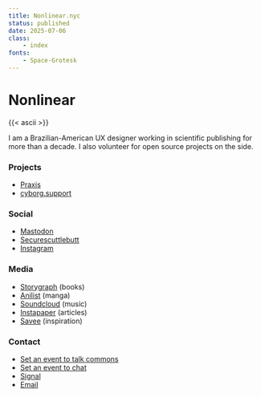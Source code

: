 ```yaml
---
title: Nonlinear.nyc
status: published
date: 2025-07-06
class:
    - index
fonts:
    - Space-Grotesk
---
```

# Nonlinear

{{< ascii >}}

I am a Brazilian-American UX designer working in scientific publishing for more than a decade. I also volunteer for open source projects on the side.

### Projects

- [Praxis](https://praxis.nyc)
- [cyborg.support](https://hackmd.io/@commonsgarden/cyborg-support)

### Social

- [Mastodon](https://social.praxis.nyc/@nonlinear/)
- [Securescuttlebutt](ssb://feed/ed25519/mUNqmOd_uRBGbk9YMOzaUypf_6aPhxYI0lk6-hRyyK4=)
- [Instagram](https://instagram.com/nonlinear)

### Media

- [Storygraph](https://app.thestorygraph.com/profile/nonlinear) (books)
- [Anilist](https://anilist.co/user/nicholasfrota/) (manga)
- [Soundcloud](https://soundcloud.com/nicholasfrota) (music)
- [Instapaper](https://www.instapaper.com/p/nonlinear) (articles)
- [Savee](https://savee.it/nonlinear) (inspiration)

### Contact

<!-- - [RSS feed](https://nonlinear.nyc/index.xml){:rel="alternate" type="application/rss+xml"} -->

- [Set an event to talk commons](https://zcal.co/nonlinear/commons)
- [Set an event to chat](https://zcal.co/nonlinear/chat)
- [Signal](sgnl://signal.me/#p/+19175121486)
- [Email](mailto:info@nicholasfrota.com)
